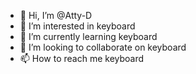 - 👋 Hi, I’m @Atty-D
- 👀 I’m interested in keyboard
- 🌱 I’m currently learning keyboard
- 💞️ I’m looking to collaborate on keyboard
- 📫 How to reach me keyboard

<!---
Atty-D/Atty-D is a ✨ special ✨ repository because its `README.md` (this file) appears on your GitHub profile.
You can click the Preview link to take a look at your changes.
--->
